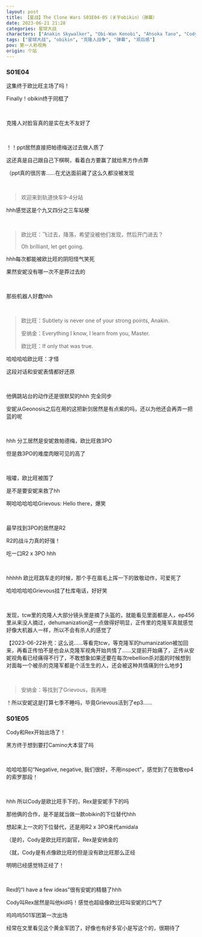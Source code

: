 ```yaml
---
layout: post
title: 【星战】The Clone Wars S01E04-05（关于obikin）（弹幕）
date: 2023-06-21 21:28
categories: 星球大战
characters: ["Anakin Skywalker", "Obi-Wan Kenobi", "Ahsoka Tano", "Cody", "Rex"]
tags: ["星球大战", "obikin", "克隆人战争", "弹幕", "观后感"]
pov: 第一人称视角
origin: 个站
---
```


### S01E04

这集终于欧比旺主场了吗！

Finally！obikin终于同框了

<br>

克隆人对脸盲真的是实在太不友好了

<br>

！！ppt居然直接把帕德梅送过去做人质了

这还真是自己跟自己下棋啊，看着白方要赢了就给黑方作点弊

（ppt真的很厉害……在尤达面前藏了这么久都没被发现

<br>

> 欢迎来到轨道快车9-4分站

hhh感觉这是个九又四分之三车站梗

<br>

> 欧比旺：飞过去，降落，希望没被他们发现，然后开门进去？
>
> Oh brilliant, let get going.

hhh每次都能被欧比旺的阴阳怪气笑死

果然安妮没有哪一次不是莽过去的

<br>

那些机器人好蠢hhh

<br>

> 欧比旺：Subtlety is never one of your strong points, Anakin.
>
> 安纳金：Everything I know, I learn from you, Master.
>
> 欧比旺：If only that was true.

哈哈哈哈欧比旺：才怪

这段对话和安妮表情都好还原

<br>

他俩跳站台的动作还是很默契的hhh 完全同步

安妮从Geonosis之后在用的这把新剑居然是有点紫的吗，还以为他还会再弄一把蓝的呢

<br>

hhh 分工居然是安妮救帕德梅，欧比旺救3PO

但是救3PO的难度肉眼可见的高了

<br>

哦嚯，欧比旺被围了

是不是要安妮来救了hh

啊哈哈哈哈哈Grievous: Hello there，爆笑

<br>

最早找到3PO的居然是R2

R2的战斗力真的好强！

吃一口R2 x 3PO hhh

<br>

hhhhh 欧比旺跳车走的时候，那个手在眉毛上挥一下的致敬动作，可爱死了

哈哈哈哈哈Grievous挂了杜库电话，好好笑

<br>

发现，tcw里的克隆人大部分镜头里是摘了头盔的，就能看见里面都是人，ep456里从来没人摘过，dehumanization这一点做得好明显，正传里的克隆军真就感觉好像大机器人一样，所以不会有杀人的感觉了

【2023-06-22补充：这么说……等看完tcw，等克隆军的humanization被加回来，再看正传怕不是也会从克隆军视角开始共情了……又提前开始痛了，正传从安妮视角看已经痛得不行了，不敢想象如果还要在每次rebellion杀对面的时候想到对面每一个被杀的克隆军都是个活生生的人，还会被这种共情痛到什么地步】

<br>

> 安纳金：等找到了Grievous，我再睡

！所以安妮这是打算七季不睡吗，毕竟Grievous活到了ep3……

### S01E05

Cody和Rex开始出场了！

黑方终于想到要打Camino大本营了吗

<br>

哈哈哈那句“Negative, negative, 我们很好，不用inspect”，感觉到了在致敬ep4的索罗那段！

<br>

hhh 所以Cody是欧比旺手下的，Rex是安妮手下的吗

那他俩的合作，是不是就当做一款obikin的下位替代hhh

想起来上一次的下位替代，还是用R2 x 3PO来代amidala

（是的，Cody是欧比旺的副官，Rex是安纳金的

（就，Cody是有点像欧比旺的但是没有欧比旺那么正经

明明已经感觉特正经了！

<br>

Rex的“I have a few ideas”很有安妮的精髓了hhh

Cody叫Rex居然是叫他kid吗！感觉也超级像欧比旺叫安妮的口气了

呜呜呜501军团第一次出场

经常在文里看见这个黄金军团了，好像也有好多官小是写这个的，很期待了
